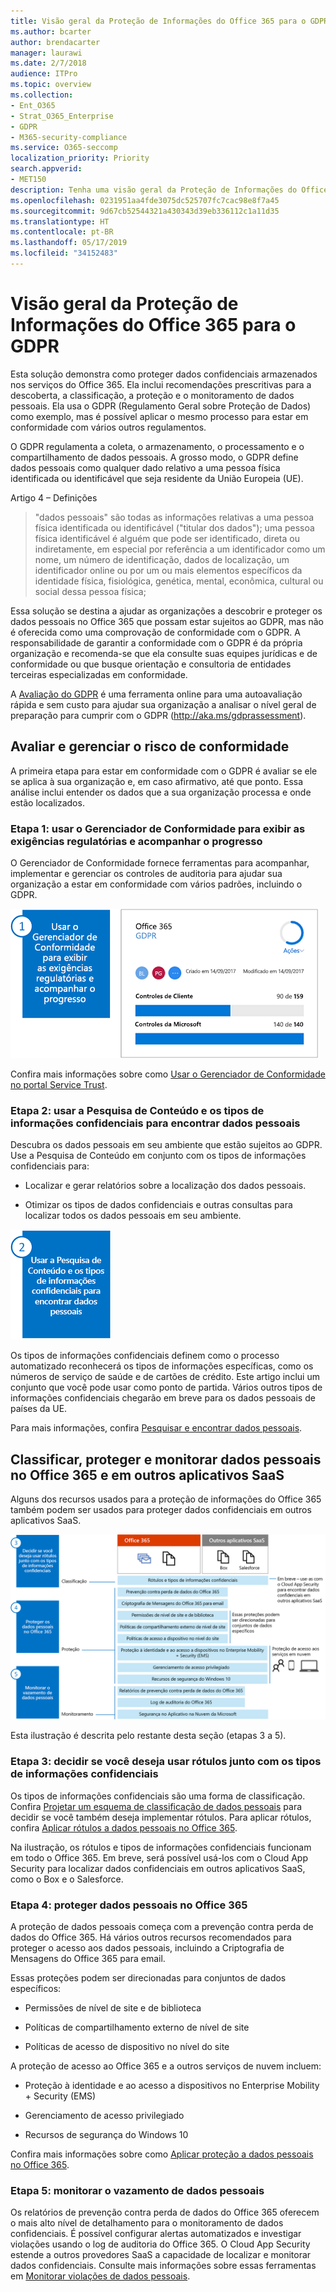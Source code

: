 ```yaml
---
title: Visão geral da Proteção de Informações do Office 365 para o GDPR
ms.author: bcarter
author: brendacarter
manager: laurawi
ms.date: 2/7/2018
audience: ITPro
ms.topic: overview
ms.collection:
- Ent_O365
- Strat_O365_Enterprise
- GDPR
- M365-security-compliance
ms.service: O365-seccomp
localization_priority: Priority
search.appverid:
- MET150
description: Tenha uma visão geral da Proteção de Informações do Office 365 para o GDPR. Saiba como descobrir, classificar, proteger e monitorar dados pessoais.
ms.openlocfilehash: 0231951aa4fde3075dc525707fc7cac98e8f7a45
ms.sourcegitcommit: 9d67cb52544321a430343d39eb336112c1a11d35
ms.translationtype: HT
ms.contentlocale: pt-BR
ms.lasthandoff: 05/17/2019
ms.locfileid: "34152483"
---
```

# <a name="overview-of-office-365-information-protection-for-gdpr"></a>Visão geral da Proteção de Informações do Office 365 para o GDPR

Esta solução demonstra como proteger dados confidenciais armazenados nos serviços do Office 365. Ela inclui recomendações prescritivas para a descoberta, a classificação, a proteção e o monitoramento de dados pessoais. Ela usa o GDPR (Regulamento Geral sobre Proteção de Dados) como exemplo, mas é possível aplicar o mesmo processo para estar em conformidade com vários outros regulamentos.

O GDPR regulamenta a coleta, o armazenamento, o processamento e o compartilhamento de dados pessoais. A grosso modo, o GDPR define dados pessoais como qualquer dado relativo a uma pessoa física identificada ou identificável que seja residente da União Europeia (UE).

Artigo 4 – Definições

> "dados pessoais" são todas as informações relativas a uma pessoa física identificada ou identificável ("titular dos dados"); uma pessoa física identificável é alguém que pode ser identificado, direta ou indiretamente, em especial por referência a um identificador como um nome, um número de identificação, dados de localização, um identificador online ou por um ou mais elementos específicos da identidade física, fisiológica, genética, mental, econômica, cultural ou social dessa pessoa física;

Essa solução se destina a ajudar as organizações a descobrir e proteger os dados pessoais no Office 365 que possam estar sujeitos ao GDPR, mas não é oferecida como uma comprovação de conformidade com o GDPR. A responsabilidade de garantir a conformidade com o GDPR é da própria organização e recomenda-se que ela consulte suas equipes jurídicas e de conformidade ou que busque orientação e consultoria de entidades terceiras especializadas em conformidade.

A [Avaliação do GDPR](https://assessment.microsoft.com/gdpr-compliance) é uma ferramenta online para uma autoavaliação rápida e sem custo para ajudar sua organização a analisar o nível geral de preparação para cumprir com o GDPR (<http://aka.ms/gdprassessment>).

## <a name="assess-and-manage-your-compliance-risk"></a>Avaliar e gerenciar o risco de conformidade

A primeira etapa para estar em conformidade com o GDPR é avaliar se ele se aplica à sua organização e, em caso afirmativo, até que ponto. Essa análise inclui entender os dados que a sua organização processa e onde estão localizados.

### <a name="step-1--use-compliance-manager-to-view-the-regulation-requirements-and-track-your-progress"></a>Etapa 1: usar o Gerenciador de Conformidade para exibir as exigências regulatórias e acompanhar o progresso

O Gerenciador de Conformidade fornece ferramentas para acompanhar, implementar e gerenciar os controles de auditoria para ajudar sua organização a estar em conformidade com vários padrões, incluindo o GDPR.

![Use o Gerenciador de Conformidade para exibir as exigências e acompanhar o progresso](Media/Overview-image1.png)

Confira mais informações sobre como [Usar o Gerenciador de Conformidade no portal Service Trust](https://support.office.com/pt-BR/article/Use-Compliance-Manager-in-the-Service-Trust-Portal-Preview-5756d342-5af9-4496-82e8-4dd50fa39942). 

### <a name="step-2--use-content-search-and-sensitive-information-types-to-find-personal-data"></a>Etapa 2: usar a Pesquisa de Conteúdo e os tipos de informações confidenciais para encontrar dados pessoais 

Descubra os dados pessoais em seu ambiente que estão sujeitos ao GDPR. Use a Pesquisa de Conteúdo em conjunto com os tipos de informações confidenciais para:

-   Localizar e gerar relatórios sobre a localização dos dados pessoais.

-   Otimizar os tipos de dados confidenciais e outras consultas para localizar todos os dados pessoais em seu ambiente.

![Use a Pesquisa de Conteúdo e os tipos de informações confidenciais para encontrar dados pessoais](Media/Overview-image2.png)

Os tipos de informações confidenciais definem como o processo automatizado reconhecerá os tipos de informações específicas, como os números de serviço de saúde e de cartões de crédito. Este artigo inclui um conjunto que você pode usar como ponto de partida. Vários outros tipos de informações confidenciais chegarão em breve para os dados pessoais de países da UE.

Para mais informações, confira [Pesquisar e encontrar dados pessoais](search-for-and-find-personal-data.md). 

## <a name="classify-protect-and-monitor-personal-data-in-office-365-and-other-saas-apps"></a>Classificar, proteger e monitorar dados pessoais no Office 365 e em outros aplicativos SaaS

Alguns dos recursos usados para a proteção de informações do Office 365 também podem ser usados para proteger dados confidenciais em outros aplicativos SaaS.

![Classificar, proteger e monitorar dados pessoais](Media/Overview-image3.png)

Esta ilustração é descrita pelo restante desta seção (etapas 3 a 5).

### <a name="step-3--decide-if-you-want-to-use-labels-in-addition-to-sensitive-information-types"></a>Etapa 3: decidir se você deseja usar rótulos junto com os tipos de informações confidenciais

Os tipos de informações confidenciais são uma forma de classificação. Confira [Projetar um esquema de classificação de dados pessoais](architect-a-classification-schema-for-personal-data.md) para decidir se você também deseja implementar rótulos. Para aplicar rótulos, confira [Aplicar rótulos a dados pessoais no Office 365](apply-labels-to-personal-data-in-office-365.md).

Na ilustração, os rótulos e tipos de informações confidenciais funcionam em todo o Office 365. Em breve, será possível usá-los com o Cloud App Security para localizar dados confidenciais em outros aplicativos SaaS, como o Box e o Salesforce.

### <a name="step-4--protect-personal-data-in-office-365"></a>Etapa 4: proteger dados pessoais no Office 365 

A proteção de dados pessoais começa com a prevenção contra perda de dados do Office 365. Há vários outros recursos recomendados para proteger o acesso aos dados pessoais, incluindo a Criptografia de Mensagens do Office 365 para email.

Essas proteções podem ser direcionadas para conjuntos de dados específicos:

-   Permissões de nível de site e de biblioteca

-   Políticas de compartilhamento externo de nível de site

-   Políticas de acesso de dispositivo no nível do site

A proteção de acesso ao Office 365 e a outros serviços de nuvem incluem:

-   Proteção à identidade e ao acesso a dispositivos no Enterprise Mobility + Security (EMS)

-   Gerenciamento de acesso privilegiado

-   Recursos de segurança do Windows 10

Confira mais informações sobre como [Aplicar proteção a dados pessoais no Office 365](apply-protection-to-personal-data-in-office-365.md).

### <a name="step-5--monitor-for-leaks-of-personal-data"></a>Etapa 5: monitorar o vazamento de dados pessoais

Os relatórios de prevenção contra perda de dados do Office 365 oferecem o mais alto nível de detalhamento para o monitoramento de dados confidenciais. É possível configurar alertas automatizados e investigar violações usando o log de auditoria do Office 365. O Cloud App Security estende a outros provedores SaaS a capacidade de localizar e monitorar dados confidenciais. Consulte mais informações sobre essas ferramentas em [Monitorar violações de dados pessoais](monitor-for-leaks-of-personal-data.md).
